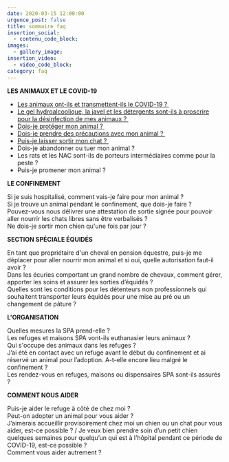 ```yaml
---
date: 2020-03-15 12:00:00
urgence_post: false
title: sommaire faq
insertion_social:
  - contenu_code_block:
images:
  - gallery_image:
insertion_video:
  - video_code_block:
category: faq
---
```


**LES ANIMAUX ET LE COVID-19**&nbsp;

* [Les animaux ont-ils et transmettent-ils le COVID-19 ?&nbsp;](/faq/2020/03/31/les-animaux-ont-ils-et-transmettent-ils-le-covid-19.html)
* [Le gel hydroalcoolique, la javel et les d&eacute;tergents sont-ils &agrave; proscrire pour la d&eacute;sinfection de mes animaux ?&nbsp;](/faq/2020/03/31/le-gel-hydroalcoolique-la-javel-et-les-d%C3%A9tergents-sont-ils-%C3%A0-proscrire-pour-la-d%C3%A9sinfection-de-mes-animaux.html)
* [Dois-je prot&eacute;ger mon animal ?&nbsp;](/faq/2020/03/31/dois-je-prot%C3%A9ger-mon-animal.html)
* [Dois-je prendre des pr&eacute;cautions avec mon animal ?&nbsp;](/faq/2020/03/31/dois-je-prendre-des-pr%C3%A9cautions-avec-mon-animal.html)
* [Puis-je laisser sortir mon chat ?&nbsp;](/faq/2020/03/31/puis-je-laisser-sortir-mon-chat.html)
* Dois-je abandonner ou tuer mon animal ?&nbsp;
* Les rats et les NAC sont-ils de porteurs interm&eacute;diaires comme pour la peste ?&nbsp;
* Puis-je promener mon animal ?

**LE CONFINEMENT**&nbsp;

Si je suis hospitalis&eacute;, comment vais-je faire pour mon animal ?&nbsp;<br>Si je trouve un animal pendant le confinement, que dois-je faire ?&nbsp;<br>Pouvez-vous nous d&eacute;livrer une attestation de sortie sign&eacute;e pour pouvoir aller nourrir les chats libres sans &ecirc;tre verbalis&eacute;s ?&nbsp;<br>Ne dois-je sortir mon chien qu'une fois par jour ?&nbsp;

**SECTION SP&Eacute;CIALE &Eacute;QUID&Eacute;S**&nbsp;

En tant que propri&eacute;taire d'un cheval en pension &eacute;questre, puis-je me d&eacute;placer pour aller nourrir mon animal et si oui, quelle autorisation faut-il avoir ? &nbsp;&nbsp;<br>Dans les &eacute;curies comportant un grand nombre de chevaux, comment g&eacute;rer, apporter les soins et assurer les sorties d’&eacute;quid&eacute;s ?&nbsp;<br>Quelles sont les conditions pour les d&eacute;tenteurs non professionnels qui souhaitent transporter leurs &eacute;quid&eacute;s pour une mise au pr&eacute; ou un changement de p&acirc;ture ?&nbsp;&nbsp;

**L'ORGANISATION**&nbsp;

Quelles mesures la SPA prend-elle ?&nbsp;<br>Les refuges et maisons SPA vont-ils euthanasier leurs animaux ?&nbsp;<br>Qui s'occupe des animaux dans les refuges ?&nbsp;<br>J’ai &eacute;t&eacute; en contact avec un refuge avant le d&eacute;but du confinement et ai r&eacute;serv&eacute; un animal pour l’adoption. A-t-elle encore lieu malgr&eacute; le confinement ?&nbsp;<br>Les rendez-vous en refuges, maisons ou dispensaires SPA sont-ils assur&eacute;s ?&nbsp;

**COMMENT NOUS AIDER**&nbsp;

Puis-je aider le refuge &agrave; c&ocirc;t&eacute; de chez moi ?&nbsp;<br>Peut-on adopter un animal pour vous aider ?&nbsp;<br>J’aimerais accueillir provisoirement chez moi un chien ou un chat pour vous aider, est-ce possible ? / Je veux bien prendre soin d’un petit chien quelques semaines pour quelqu’un qui est &agrave; l’h&ocirc;pital pendant ce p&eacute;riode de COVID-19, est-ce possible ?&nbsp;<br>Comment vous aider autrement ?&nbsp;